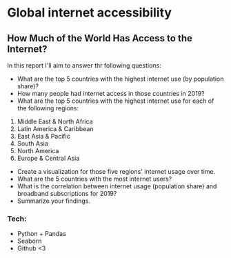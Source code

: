 # Global internet accessibility

## How Much of the World Has Access to the Internet?
 
In this report I'll aim to answer thr following questions:

- What are the top 5 countries with the highest internet use (by population share)?
- How many people had internet access in those countries in 2019?
- What are the top 5 countries with the highest internet use for each of the following regions: 
1. Middle East & North Africa
2. Latin America & Caribbean
3. East Asia & Pacific
4. South Asia
5. North America
6. Europe & Central Asia
- Create a visualization for those five regions' internet usage over time.
- What are the 5 countries with the most internet users?
- What is the correlation between internet usage (population share) and broadband subscriptions for 2019?
- Summarize your findings.


### Tech:
- Python + Pandas
- Seaborn
- Github <3
